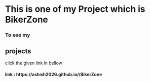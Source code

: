 <h1> This is one of my Project which is BikerZone</h1>
<h3>To see my <h2>projects</h2> click the given link in bellow</h3>
<h4>link : https://ashish2026.github.io//BikerZone</h4>
